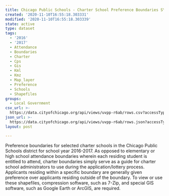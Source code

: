 ```yaml
---
title: Chicago Public Schools - Charter School Preference Boundaries SY1617
created: '2020-11-10T16:55:18.303331'
modified: '2020-11-10T16:55:18.303339'
state: active
type: dataset
tags:
  - '2016'
  - '2017'
  - Attendance
  - Boundaries
  - Charter
  - Cps
  - Gis
  - Kml
  - Kmz
  - Map_layer
  - Preference
  - Schools
  - Shapefiles
groups:
  - Local Government
csv_url: >-
  https://data.cityofchicago.org/api/views/uvpp-r6ab/rows.csv?accessType=DOWNLOAD
json_url: >-
  https://data.cityofchicago.org/api/views/uvpp-r6ab/rows.json?accessType=DOWNLOAD
layout: post

---
```

Preference boundaries for selected charter schools in the Chicago Public Schools district for school year 2016-2017. As opposed to elementary or high school attendance boundaries wherein each residing student is entitled to attend, charter boundaries simply serve as a guide for charter school administrators to use during the application/lottery process. Applicants residing within a specific boundary are generally given preference over applicants residing outside of the boundary. To view or use these shapefiles, compression software, such as 7-Zip, and special GIS software, such as Google Earth or ArcGIS, are required.
